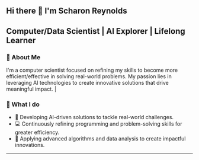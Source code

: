 ## Hi there 👋 I'm Scharon Reynolds

Computer/Data Scientist | AI Explorer | Lifelong Learner
---
### 🌱 About Me
I'm a computer scientist focused on refining my skills to become more efficient/effective in solving real-world problems. My passion lies in leveraging AI technologies to create innovative solutions that drive meaningful impact.
|
### 🔭 What I do
- 🤖 Developing AI-driven solutions to tackle real-world challenges.
- 💻 Continuously refining programming and problem-solving skills for greater efficiency.
- 🧠 Applying advanced algorithms and data analysis to create impactful innovations.

---




<!--
**smreynolds92/smreynolds92** is a ✨ _special_ ✨ repository because its `README.md` (this file) appears on your GitHub profile.

Here are some ideas to get you started:

- 🔭 I’m currently working on ...
- 🌱 I’m currently learning ...
- 👯 I’m looking to collaborate on ...
- 🤔 I’m looking for help with ...
- 💬 Ask me about ...
- 📫 How to reach me: ...
- 😄 Pronouns: ...
- ⚡ Fun fact: ...
-->
